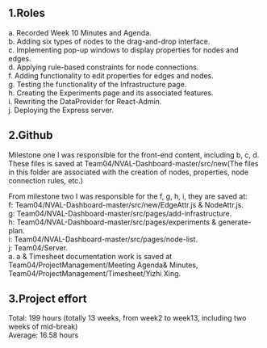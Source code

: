 ## 1.Roles    	
a. Recorded Week 10 Minutes and Agenda.  
b. Adding six types of nodes to the drag-and-drop interface.  
c. Implementing pop-up windows to display properties for nodes and edges.  
d. Applying rule-based constraints for node connections.   
f. Adding functionality to edit properties for edges and nodes.  
g. Testing the functionality of the Infrastructure page.  
h. Creating the Experiments page and its associated features.  
i. Rewriting the DataProvider for React-Admin.  
j. Deploying the Express server.  

## 2.Github 
Milestone one I was responsible for the front-end content, including b, c, d. These files is saved at Team04/NVAL-Dashboard-master/src/new(The files in this folder are associated with the creation of nodes, properties, node connection rules, etc.)  

From milestone two I was responsible for the f, g, h, i, they are saved at:  
f: Team04/NVAL-Dashboard-master/src/new/EdgeAttr.js & NodeAttr.js.  
g: Team04/NVAL-Dashboard-master/src/pages/add-infrastructure.  
h: Team04/NVAL-Dashboard-master/src/pages/experiments & generate-plan.  
i: Team04/NVAL-Dashboard-master/src/pages/node-list.  
j: Team04/Server.  
a. a & Timesheet documentation work is saved at Team04/ProjectManagement/Meeting Agenda& Minutes, Team04/ProjectManagement/Timesheet/Yizhi Xing.  

## 3.Project effort 	
Total: 199 hours (totally 13 weeks, from week2 to week13, including two weeks of mid-break)  
Average: 16.58 hours
